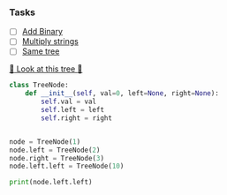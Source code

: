### Tasks
- [ ] [Add Binary](https://leetcode.com/problems/add-binary/)
- [ ] [Multiply strings](https://leetcode.com/problems/multiply-strings/)
- [ ] [Same tree](https://leetcode.com/problems/same-tree/)

[:evergreen_tree: Look at this tree :evergreen_tree:](http://pythontutor.com/visualize.html#code=class%20TreeNode%3A%0A%20%20%20%20def%20__init__%28self,%20val%3D0,%20left%3DNone,%20right%3DNone%29%3A%0A%20%20%20%20%20%20%20%20self.val%20%3D%20val%0A%20%20%20%20%20%20%20%20self.left%20%3D%20left%0A%20%20%20%20%20%20%20%20self.right%20%3D%20right%0A%0A%0Anode%20%3D%20TreeNode%281%29%0Anode.left%20%3D%20TreeNode%282%29%0Anode.right%20%3D%20TreeNode%283%29%0Anode.left.left%20%3D%20TreeNode%2810%29%0A%0Aprint%28node.left.left%29%0A&cumulative=false&curInstr=26&heapPrimitives=nevernest&mode=display&origin=opt-frontend.js&py=3&rawInputLstJSON=%5B%5D&textReferences=false)
```python
class TreeNode:
    def __init__(self, val=0, left=None, right=None):
        self.val = val
        self.left = left
        self.right = right


node = TreeNode(1)
node.left = TreeNode(2)
node.right = TreeNode(3)
node.left.left = TreeNode(10)

print(node.left.left)
```
